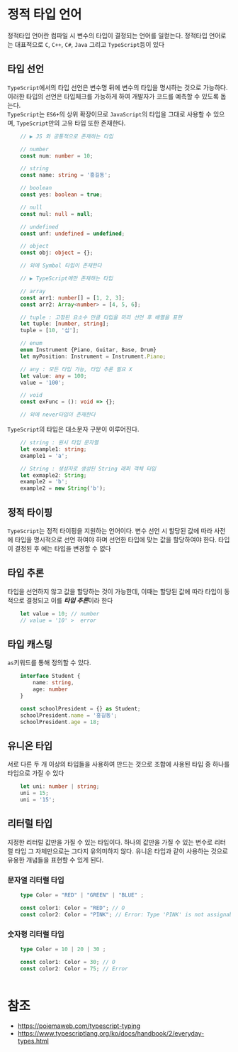 # 정적 타입 언어

정적타입 언어란 컴파일 시 변수의 타입이 결정되는 언어를 일컫는다. 정적타입 언어로는 대표적으로 `C`, `C++`, `C#`, `Java` 그리고 `TypeScript`등이 있다

## 타입 선언

`TypeScript`에서의 타입 선언은 변수명 뒤에 변수의 타입을 명시하는 것으로 가능하다. 이러한 타입의 선언은 타입체크를 가능하게 하여 개발자가 코드를 예측할 수 있도록 돕는다. <br/>`TypeScript`는 `ES6+`의 상위 확장이므로 `JavaScript`의 타입을 그대로 사용할 수 있으며, `TypeScript`만의 고유 타입 또한 존재한다.

```typescript
    // ▶ JS 와 공통적으로 존재하는 타입

    // number
    const num: number = 10;

    // string
    const name: string = '홍길동';

    // boolean
    const yes: boolean = true;

    // null
    const nul: null = null;

    // undefined
    const unf: undefined = undefined;

    // object
    const obj: object = {};

    // 외에 Symbol 타입이 존재한다

    // ▶ TypeScript에만 존재하는 타입

    // array
    const arr1: number[] = [1, 2, 3];
    const arr2: Array<number> = [4, 5, 6];

    // tuple : 고정된 요소수 만큼 타입을 미리 선언 후 배열을 표현
    let tuple: [number, string];
    tuple = [10, '십'];

    // enum
    enum Instrument {Piano, Guitar, Base, Drum}
    let myPosition: Instrument = Instrument.Piano;

    // any : 모든 타입 가능, 타입 추론 필요 X
    let value: any = 100;
    value = '100';

    // void
    const exFunc = (): void => {};

    // 외에 never타입이 존재한다
```
`TypeScript`의 타입은 대소문자 구분이 이루어진다.

```typescript
    // string : 원시 타입 문자열
    let example1: string;
    example1 = 'a';

    // String : 생성자로 생성된 String 래퍼 객체 타입
    let exmaple2: String;
    example2 = 'b';
    example2 = new String('b');
```

## 정적 타이핑

`TypeScript`는 정적 타이핑을 지원하는 언어이다. 변수 선언 시 할당된 값에 따라 사전에 타입을 명시적으로 선언 하여야 하며 선언한 타입에 맞는 값을 할당하여야 한다. 타입이 결정된 후 에는 타입을 변경할 수 없다

## 타입 추론

타입을 선언하지 않고 값을 할당하는 것이 가능한데, 이때는 할당된 값에 따라 타입이 동적으로 결정되고 이를 ***타입 추론***이라 한다

```typescript
    let value = 10; // number
    // value = '10' >  error
```

## 타입 캐스팅

`as`키워드를 통해 정의할 수 있다. 

```typescript
    interface Student {
        name: string,
        age: number
    }

    const schoolPresident = {} as Student;
    schoolPresident.name = '홍길동';
    schoolPresident.age = 18;
```

## 유니온 타입

서로 다른 두 개 이상의 타입들을 사용하여 만드는 것으로 조합에 사용된 타입 중 하나를 타입으로 가질 수 있다

```typeScript
    let uni: number | string;
    uni = 15;
    uni = '15';
```

## 리터럴 타입

지정한 리터럴 값만을 가질 수 있는 타입이다. 하나의 값만을 가질 수 있는 변수로 리터럴 타입 그 자체만으로는 그다지 유의미하지 않다. 유니온 타입과 같이 사용하는 것으로 유용한 개념들을 표현할 수 있게 된다.

### 문자열 리터럴 타입

```typescript
    type Color = "RED" | "GREEN" | "BLUE" ;

    const color1: Color = "RED"; // O
    const color2: Color = "PINK"; // Error: Type 'PINK' is not assignable to type 'Color'.
```

### 숫자형 리터럴 타입

```typescript
    type Color = 10 | 20 | 30 ;

    const color1: Color = 30; // O
    const color2: Color = 75; // Error
    
```

# 참조

* https://poiemaweb.com/typescript-typing
* https://www.typescriptlang.org/ko/docs/handbook/2/everyday-types.html
